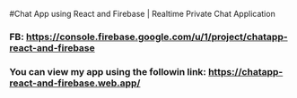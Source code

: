 #Chat App using React and Firebase | Realtime Private Chat Application


### FB: https://console.firebase.google.com/u/1/project/chatapp-react-and-firebase

### You can view my app using the followin link: https://chatapp-react-and-firebase.web.app/
